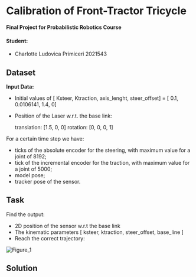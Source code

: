 # Calibration of Front-Tractor Tricycle

**Final Project for Probabilistic Robotics Course**

#### Student:
- Charlotte Ludovica Primiceri 2021543

## Dataset

**Input Data:**

- Initial values of [ Ksteer, Ktraction, axis_lenght, steer_offset] = [ 0.1, 0.0106141, 1.4, 0]
- Position of the Laser w.r.t. the base link:

  translation: [1.5, 0, 0]
  rotation: [0, 0, 0, 1]
  
For a certain time step we have:
- ticks of the absolute encoder for the steering, with maximum value for a joint of 8192;
- tick of the incremental encoder for the traction, with maximum value for a joint of 5000;
- model pose;
- tracker pose of the sensor. 


## Task

Find the output:
- 2D position of the sensor w.r.t the base link
- The kinematic parameters [ ksteer, ktraction, steer_offset, base_line ]
- Reach the correct trajectory:

![Figure_1](https://github.com/user-attachments/assets/ca34aed1-7f20-48aa-b1fd-7660e9ba3524)

## Solution
